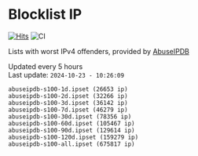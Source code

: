# Blocklist IP

[![Hits](https://hits.seeyoufarm.com/api/count/incr/badge.svg?url=https%3A%2F%2Fgithub.com%2Fborestad%2Fblocklist-ip%2F&count_bg=%2379C83D&title_bg=%23555555&icon=&icon_color=%23E7E7E7&title=hits&edge_flat=false)](https://hits.seeyoufarm.com)  ![CI](https://img.shields.io/github/workflow/status/borestad/blocklist-ip/CI?style=flat-square)

Lists with worst IPv4 offenders, provided by [AbuseIPDB](https://www.abuseipdb.com/)

<!-- FOOTER-PLACEHOLDER -->
Updated every 5 hours<br>
Last update: `2024-10-23 - 10:26:09`
```
abuseipdb-s100-1d.ipset (26653 ip)
abuseipdb-s100-2d.ipset (32266 ip)
abuseipdb-s100-3d.ipset (36142 ip)
abuseipdb-s100-7d.ipset (46279 ip)
abuseipdb-s100-30d.ipset (78356 ip)
abuseipdb-s100-60d.ipset (105467 ip)
abuseipdb-s100-90d.ipset (129614 ip)
abuseipdb-s100-120d.ipset (159279 ip)
abuseipdb-s100-all.ipset (675817 ip)
```
